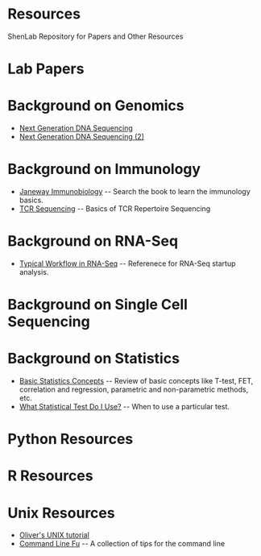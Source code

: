 Resources
=========
ShenLab Repository for Papers and Other Resources

Lab Papers
=========

Background on Genomics
=========

* [Next Generation DNA Sequencing](http://www.nature.com/nbt/journal/v26/n10/full/nbt1486.html)
* [Next Generation DNA Sequencing (2)](http://www.nature.com/nrg/journal/v11/n1/full/nrg2626.html)

Background on Immunology
=========
* [Janeway Immunobiology](http://www.ncbi.nlm.nih.gov/books/NBK10757/) -- Search the book to learn the immunology basics.
* [TCR Sequencing](http://www.ncbi.nlm.nih.gov/pmc/articles/PMC3979016/) -- Basics of TCR Repertoire Sequencing



Background on RNA-Seq
=========
* [Typical Workflow in RNA-Seq](http://www.bioconductor.org/help/workflows/rnaseqGene/) -- Referenece for RNA-Seq startup analysis.

Background on Single Cell Sequencing
=========


Background on Statistics
=========
* [Basic Statistics Concepts](http://ccforum.com/series/CC_Medical) -- Review of basic concepts like T-test, FET, correlation and regression, parametric and non-parametric methods, etc.
* [What Statistical Test Do I Use?](http://www.graphpad.com/support/faqid/1790/) -- When to use a particular test.


Python Resources
=========

R Resources
=========

Unix Resources
=========
* [Oliver's UNIX tutorial](http://oliverelliott.org/article/computing/tut_unix/)
* [Command Line Fu](http://www.commandlinefu.com/commands/browse) -- A collection of tips for the command line



